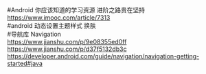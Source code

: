 #Android 你应该知道的学习资源 进阶之路贵在坚持  
https://www.imooc.com/article/7313  
#android 动态设置主题样式 换肤  
#导航库 Navigation  
https://www.jianshu.com/p/9e08355ed0ff  
https://www.jianshu.com/p/d37f5132db3c  
https://developer.android.com/guide/navigation/navigation-getting-started#java  

